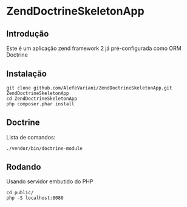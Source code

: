ZendDoctrineSkeletonApp
=======================

Introdução
------------
Este é um aplicação zend framework 2 já pré-configurada como ORM Doctrine


Instalação
------------

    git clone github.com/AlefeVariani/ZendDoctrineSkeletonApp.git ZendDoctrineSkeletonApp
    cd ZendDoctrineSkeletonApp
    php composer.phar install
    

Doctrine
----------
Lista de comandos:

    ./vendor/bin/doctrine-module

Rodando
---------
Usando servidor embutido do PHP

    cd public/
    php -S localhost:8080